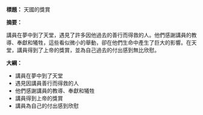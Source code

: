 **標題：** 天國的獎賞

**摘要：**

講員在夢中到了天堂，遇見了許多因他過去的善行而得救的人。他們感謝講員的教導、奉獻和犧牲，這些看似微小的舉動，卻在他們生命中產生了巨大的影響。在天堂，講員得到了上帝的獎賞，並為自己過去的付出感到無比欣慰。

**大綱：**

* 講員在夢中到了天堂
* 遇見因講員善行而得救的人
* 他們感謝講員的教導、奉獻和犧牲
* 講員得到上帝的獎賞
* 講員為自己的付出感到欣慰